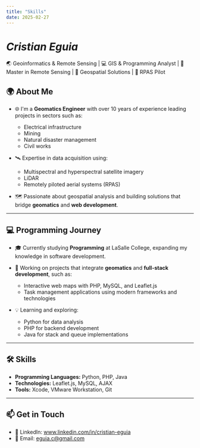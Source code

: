 ```yaml
---
title: "Skills"
date: 2025-02-27
---
```


# ***Cristian Eguia***  
🌏 Geoinformatics & Remote Sensing | 💻 GIS & Programming Analyst | 📖 Master in Remote Sensing |
🎯 Geospatial Solutions | 🚀 RPAS Pilot

🌍 **About Me**
---
- 🌐 I'm a **Geomatics Engineer** with over 10 years of experience leading projects in sectors such as:
  - Electrical infrastructure
  - Mining
  - Natural disaster management
  - Civil works

- 🛰️ Expertise in data acquisition using:
  - Multispectral and hyperspectral satellite imagery
  - LiDAR
  - Remotely piloted aerial systems (RPAS)

- 🗺️ Passionate about geospatial analysis and building solutions that bridge **geomatics** and **web development**.

---

💻 **Programming Journey**
---
- 🎓 Currently studying **Programming** at LaSalle College, expanding my knowledge in software development.
- 🚀 Working on projects that integrate **geomatics** and **full-stack development**, such as:
  - Interactive web maps with PHP, MySQL, and Leaflet.js
  - Task management applications using modern frameworks and technologies

- 💡 Learning and exploring:
  - Python for data analysis
  - PHP for backend development
  - Java for stack and queue implementations

---

🛠️ **Skills**
---
- **Programming Languages:** Python, PHP, Java
- **Technologies:** Leaflet.js, MySQL, AJAX
- **Tools:** Xcode, VMware Workstation, Git

---

📫 **Get in Touch**
---
- 💼 LinkedIn: www.linkedin.com/in/cristian-eguia
- 📧 Email: eguia.c@gmail.com
